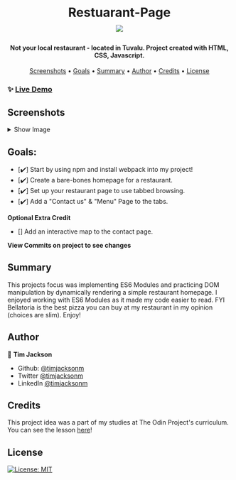 <h1 align="center">
  <br>
  Restuarant-Page
  <br>
  <image src="dist/images/logo9.svg" width="150px"> 
</h1>

<h4 align="center">Not your local restaurant - located in Tuvalu. Project created with HTML, CSS, Javascript.</h4>

<p align="center">
  <a href="#screenshots">Screenshots</a> •
  <a href="#goals">Goals</a> •
  <a href="#summary">Summary</a> •
  <a href="#author">Author</a> •
    <a href="#credits">Credits</a> •
  <a href="#license">License</a>
</p>

### ✨ [Live Demo](https://timjacksonm.github.io/Restaurant-Page)
## Screenshots

<details>
  <summary>Show Image</summary>
  
  ![Static Home](dist/images/Home.png)
  ![RWD Iphone](dist/images/MenuIphone.png)
  ![RWD Ipad](dist/images/MenuIpad.png)
</details>

## Goals:
- [✔️] Start by using npm and install webpack into my project!
- [✔️] Create a bare-bones homepage for a restaurant.
- [✔️] Set up your restaurant page to use tabbed browsing.
- [✔️] Add a "Contact us" & "Menu" Page to the tabs.

**Optional Extra Credit**
- [] Add an interactive map to the contact page.

**View Commits on project to see changes**


## Summary

This projects focus was implementing ES6 Modules and practicing DOM manipulation by dynamically rendering a simple restaurant homepage. I enjoyed working with ES6 Modules as it made my code easier to read. FYI Bellatoria is the best pizza you can buy at my restaurant in my opinion (choices are slim). Enjoy!

## Author

👤 **Tim Jackson**

- Github: [@timjacksonm](https://github.com/timjacksonm)
- Twitter [@timjacksonm](https://twitter.com/timjacksonm)
- LinkedIn [@timjacksonm](https://linkedin.com/in/timjacksonm)

## Credits

This project idea was a part of my studies at The Odin Project's curriculum. You can see the lesson <a href="https://www.theodinproject.com/paths/full-stack-javascript/courses/javascript/lessons/restaurant-page" target="_blank">here</a>!

## License

<p>
  <a href="https://choosealicense.com/licenses/mit/">
    <img alt="License: MIT" src="https://img.shields.io/badge/License-MIT-yellow.svg">
</p>
